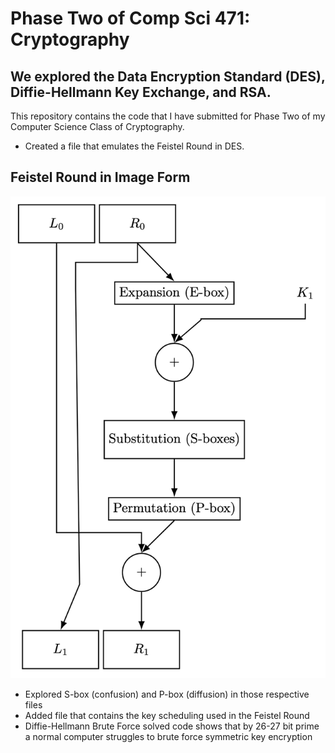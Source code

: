# Phase Two of Comp Sci 471: Cryptography

## We explored the Data Encryption Standard (DES), Diffie-Hellmann Key Exchange, and RSA.

This repository contains the code that I have submitted for Phase Two of my Computer Science Class of Cryptography. 

* Created a file that emulates the Feistel Round in DES.

## Feistel Round in Image Form
![screenshot](feisteldiagram.png)

* Explored S-box (confusion) and P-box (diffusion) in those respective files
* Added file that contains the key scheduling used in the Feistel Round 
* Diffie-Hellmann Brute Force solved code shows that by 26-27 bit prime a normal computer struggles to brute force symmetric key encryption

